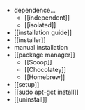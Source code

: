 - dependence...
    - [[independent]]
    - [[isolated]]
- [[installation guide]]
- [[installer]]
- manual installation
- [[package manager]]
    - [[Scoop]]
    - [[Chocolatey]]
    - [[Homebrew]]
- [[setup]]
- [[sudo apt-get install]]
- [[uninstall]]
